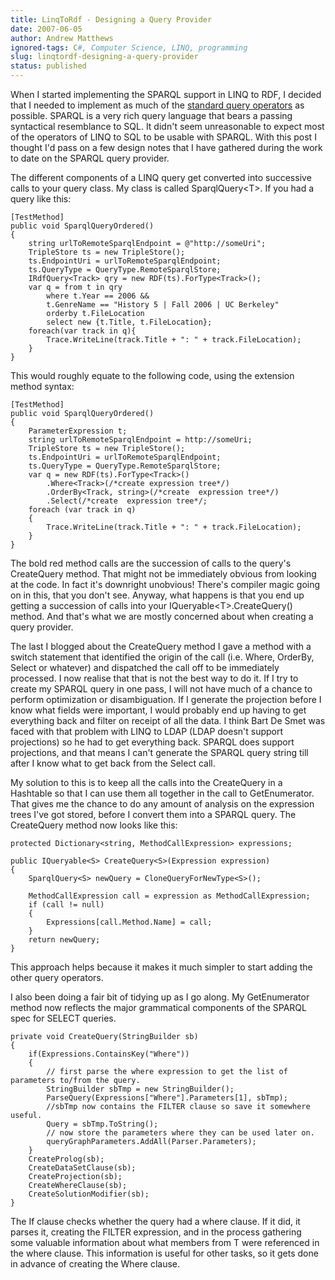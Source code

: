 ```yaml
---
title: LinqToRdf - Designing a Query Provider
date: 2007-06-05
author: Andrew Matthews
ignored-tags: C#, Computer Science, LINQ, programming
slug: linqtordf-designing-a-query-provider
status: published
---
```


When I started implementing the SPARQL support in LINQ to RDF, I decided that I needed to implement as much of the [standard query operators](http://download.microsoft.com/download/5/8/6/5868081c-68aa-40de-9a45-a3803d8134b8/standard_query_operators.doc) as possible. SPARQL is a very rich query language that bears a passing syntactical resemblance to SQL. It didn't seem unreasonable to expect most of the operators of LINQ to SQL to be usable with SPARQL. With this post I thought I'd pass on a few design notes that I have gathered during the work to date on the SPARQL query provider.

The different components of a LINQ query get converted into successive calls to your query class. My class is called SparqlQuery\<T\>. If you had a query like this:

    [TestMethod]
    public void SparqlQueryOrdered()
    {
        string urlToRemoteSparqlEndpoint = @"http://someUri";
        TripleStore ts = new TripleStore();
        ts.EndpointUri = urlToRemoteSparqlEndpoint;
        ts.QueryType = QueryType.RemoteSparqlStore;
        IRdfQuery<Track> qry = new RDF(ts).ForType<Track>();
        var q = from t in qry
            where t.Year == 2006 &&
            t.GenreName == "History 5 | Fall 2006 | UC Berkeley"
            orderby t.FileLocation
            select new {t.Title, t.FileLocation};
        foreach(var track in q){
            Trace.WriteLine(track.Title + ": " + track.FileLocation);
        }
    }

This would roughly equate to the following code, using the extension method syntax:

    [TestMethod]
    public void SparqlQueryOrdered()
    {
        ParameterExpression t;
        string urlToRemoteSparqlEndpoint = http://someUri;
        TripleStore ts = new TripleStore();
        ts.EndpointUri = urlToRemoteSparqlEndpoint;
        ts.QueryType = QueryType.RemoteSparqlStore;
        var q = new RDF(ts).ForType<Track>()
            .Where<Track>(/*create expression tree*/)
            .OrderBy<Track, string>(/*create  expression tree*/)
            .Select(/*create  expression tree*/;
        foreach (var track in q)
        {
            Trace.WriteLine(track.Title + ": " + track.FileLocation);
        }
    }

The bold red method calls are the succession of calls to the query's CreateQuery method. That might not be immediately obvious from looking at the code. In fact it's downright unobvious! There's compiler magic going on in this, that you don't see. Anyway, what happens is that you end up getting a succession of calls into your IQueryable\<T\>.CreateQuery() method. And that's what we are mostly concerned about when creating a query provider.

The last I blogged about the CreateQuery method I gave a method with a switch statement that identified the origin of the call (i.e. Where, OrderBy, Select or whatever) and dispatched the call off to be immediately processed. I now realise that that is not the best way to do it. If I try to create my SPARQL query in one pass, I will not have much of a chance to perform optimization or disambiguation. If I generate the projection before I know what fields were important, I would probably end up having to get everything back and filter on receipt of all the data. I think Bart De Smet was faced with that problem with LINQ to LDAP (LDAP doesn't support projections) so he had to get everything back. SPARQL does support projections, and that means I can't generate the SPARQL query string till after I know what to get back from the Select call.

My solution to this is to keep all the calls into the CreateQuery in a Hashtable so that I can use them all together in the call to GetEnumerator. That gives me the chance to do any amount of analysis on the expression trees I've got stored, before I convert them into a SPARQL query. The CreateQuery method now looks like this:

    protected Dictionary<string, MethodCallExpression> expressions;

    public IQueryable<S> CreateQuery<S>(Expression expression)
    {
        SparqlQuery<S> newQuery = CloneQueryForNewType<S>();

        MethodCallExpression call = expression as MethodCallExpression;
        if (call != null)
        {
            Expressions[call.Method.Name] = call;
        }
        return newQuery;
    }

[](http://11011.net/software/vspaste)

This approach helps because it makes it much simpler to start adding the other query operators.

I also been doing a fair bit of tidying up as I go along. My GetEnumerator method now reflects the major grammatical components of the SPARQL spec for SELECT queries.

    private void CreateQuery(StringBuilder sb)
    {
        if(Expressions.ContainsKey("Where"))
        {
            // first parse the where expression to get the list of parameters to/from the query.
            StringBuilder sbTmp = new StringBuilder();
            ParseQuery(Expressions["Where"].Parameters[1], sbTmp);
            //sbTmp now contains the FILTER clause so save it somewhere useful.
            Query = sbTmp.ToString();
            // now store the parameters where they can be used later on.
            queryGraphParameters.AddAll(Parser.Parameters);
        }
        CreateProlog(sb);
        CreateDataSetClause(sb);
        CreateProjection(sb);
        CreateWhereClause(sb);
        CreateSolutionModifier(sb);
    }

[](http://11011.net/software/vspaste)The If clause checks whether the query had a where clause. If it did, it parses it, creating the FILTER expression, and in the process gathering some valuable information about what members from T were referenced in the where clause. This information is useful for other tasks, so it gets done in advance of creating the Where clause.
